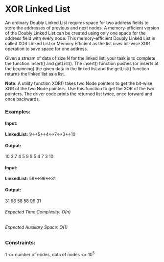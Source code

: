 # XOR Linked List
An ordinary Doubly Linked List requires space for two address fields to store the addresses of previous and next nodes. A memory-efficient version of the Doubly Linked List can be created using only one space for the address field with every node. This memory-efficient Doubly Linked List is called XOR Linked List or Memory Efficient as the list uses bit-wise XOR operation to save space for one address.

Given a stream of data of size N for the linked list, your task is to complete the function insert() and getList(). The insert() function pushes (or inserts at the beginning) the given data in the linked list and the getList()  function returns the linked list as a list.

**Note:**
A utility function XOR() takes two Node pointers to get the bit-wise XOR of the two Node pointers. Use this function to get the XOR of the two pointers.
The driver code prints the returned list twice, once forward and once backwards.

### Examples:
#### Input:
**LinkedList:** 9<->5<->4<->7<->3<->10
#### Output:
10 3 7 4 5 9
9 5 4 7 3 10

#### Input:
**LinkedList:** 58<->96<->31
#### Output:
31 96 58
58 96 31

###### Expected Time Complexity: O(n)
###### Expected Auxiliary Space: O(1)

### Constraints:
1 <= number of nodes, data of nodes <= $`10^5`$

